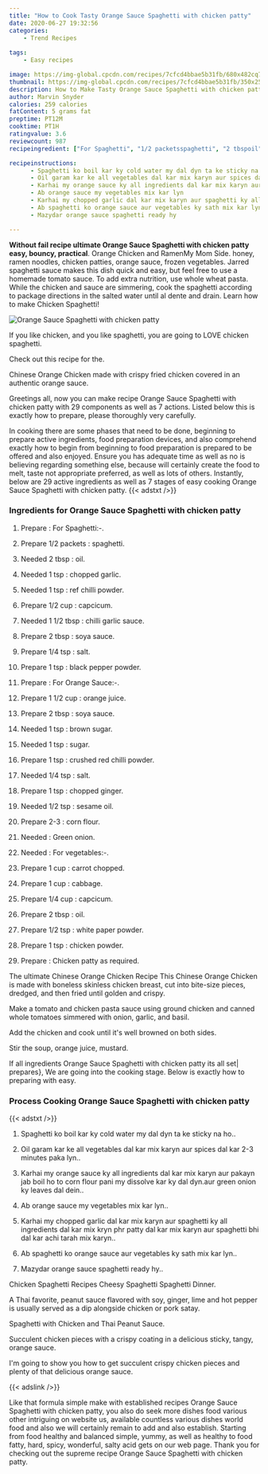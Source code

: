 ```yaml
---
title: "How to Cook Tasty Orange Sauce Spaghetti with chicken patty"
date: 2020-06-27 19:32:56
categories:
    - Trend Recipes
    
tags:
    - Easy recipes

image: https://img-global.cpcdn.com/recipes/7cfcd4bbae5b31fb/680x482cq70/orange-sauce-spaghetti-with-chicken-patty-recipe-main-photo.jpg
thumbnail: https://img-global.cpcdn.com/recipes/7cfcd4bbae5b31fb/350x250cq70/orange-sauce-spaghetti-with-chicken-patty-recipe-main-photo.jpg
description: How to Make Tasty Orange Sauce Spaghetti with chicken patty with 29 ingredients and 7 stages of easy cooking.
author: Marvin Snyder
calories: 259 calories
fatContent: 5 grams fat
preptime: PT12M
cooktime: PT1H
ratingvalue: 3.6
reviewcount: 987
recipeingredient: ["For Spaghetti", "1/2 packetsspaghetti", "2 tbspoil", "1 tspchopped garlic", "1 tspref chilli powder", "1/2 cupcapcicum", "1 1/2 tbspchilli garlic sauce", "2 tbspsoya sauce", "1/4 tspsalt", "1 tspblack pepper powder", "For Orange Sauce", "1 1/2 cuporange juice", "2 tbspsoya sauce", "1 tspbrown sugar", "1 tspsugar", "1 tspcrushed red chilli powder", "1/4 tspsalt", "1 tspchopped ginger", "1/2 tspsesame oil", "2-3corn flour", "Green onion", "For vegetables", "1 cupcarrot chopped", "1 cupcabbage", "1/4 cupcapcicum", "2 tbspoil", "1/2 tspwhite paper powder", "1 tspchicken powder", "Chicken patty as required"]

recipeinstructions: 
      - Spaghetti ko boil kar ky cold water my dal dyn ta ke sticky na ho 
      - Oil garam kar ke all vegetables dal kar mix karyn aur spices dal kar 23 minutes paka lyn 
      - Karhai my orange sauce ky all ingredients dal kar mix karyn aur pakayn jab boil ho to corn flour pani my dissolve kar ky dal dynaur green onion ky leaves dal dein 
      - Ab orange sauce my vegetables mix kar lyn 
      - Karhai my chopped garlic dal kar mix karyn aur spaghetti ky all ingredients dal kar mix kryn phr patty dal kar mix karyn aur spaghetti bhi dal kar achi tarah mix karyn 
      - Ab spaghetti ko orange sauce aur vegetables ky sath mix kar lyn 
      - Mazydar orange sauce spaghetti ready hy

---
```




**Without fail recipe ultimate Orange Sauce Spaghetti with chicken patty easy, bouncy, practical**. Orange Chicken and RamenMy Mom Side. honey, ramen noodles, chicken patties, orange sauce, frozen vegetables. Jarred spaghetti sauce makes this dish quick and easy, but feel free to use a homemade tomato sauce. To add extra nutrition, use whole wheat pasta. While the chicken and sauce are simmering, cook the spaghetti according to package directions in the salted water until al dente and drain. Learn how to make Chicken Spaghetti!


![Orange Sauce Spaghetti with chicken patty](https://img-global.cpcdn.com/recipes/7cfcd4bbae5b31fb/680x482cq70/orange-sauce-spaghetti-with-chicken-patty-recipe-main-photo.jpg "Orange Sauce Spaghetti with chicken patty")



If you like chicken, and you like spaghetti, you are going to LOVE chicken spaghetti.

Check out this recipe for the.

Chinese Orange Chicken made with crispy fried chicken covered in an authentic orange sauce.


Greetings all, now you can make recipe Orange Sauce Spaghetti with chicken patty with 29 components as well as 7 actions. Listed below this is exactly how to prepare, please thoroughly very carefully.

In cooking there are some phases that need to be done, beginning to prepare active ingredients, food preparation devices, and also comprehend exactly how to begin from beginning to food preparation is prepared to be offered and also enjoyed. Ensure you has adequate time as well as no is believing regarding something else, because will certainly create the food to melt, taste not appropriate preferred, as well as lots of others. Instantly, below are 29 active ingredients as well as 7 stages of easy cooking Orange Sauce Spaghetti with chicken patty.
{{< adstxt />}}

### Ingredients for Orange Sauce Spaghetti with chicken patty


1. Prepare  : For Spaghetti:-.

1. Prepare 1/2 packets : spaghetti.

1. Needed 2 tbsp : oil.

1. Needed 1 tsp : chopped garlic.

1. Needed 1 tsp : ref chilli powder.

1. Prepare 1/2 cup : capcicum.

1. Needed 1 1/2 tbsp : chilli garlic sauce.

1. Prepare 2 tbsp : soya sauce.

1. Prepare 1/4 tsp : salt.

1. Prepare 1 tsp : black pepper powder.

1. Prepare  : For Orange Sauce:-.

1. Prepare 1 1/2 cup : orange juice.

1. Prepare 2 tbsp : soya sauce.

1. Needed 1 tsp : brown sugar.

1. Needed 1 tsp : sugar.

1. Prepare 1 tsp : crushed red chilli powder.

1. Needed 1/4 tsp : salt.

1. Prepare 1 tsp : chopped ginger.

1. Needed 1/2 tsp : sesame oil.

1. Prepare 2-3 : corn flour.

1. Needed  : Green onion.

1. Needed  : For vegetables:-.

1. Prepare 1 cup : carrot chopped.

1. Prepare 1 cup : cabbage.

1. Prepare 1/4 cup : capcicum.

1. Prepare 2 tbsp : oil.

1. Prepare 1/2 tsp : white paper powder.

1. Prepare 1 tsp : chicken powder.

1. Prepare  : Chicken patty as required.


The ultimate Chinese Orange Chicken Recipe This Chinese Orange Chicken is made with boneless skinless chicken breast, cut into bite-size pieces, dredged, and then fried until golden and crispy.

Make a tomato and chicken pasta sauce using ground chicken and canned whole tomatoes simmered with onion, garlic, and basil.

Add the chicken and cook until it&#39;s well browned on both sides.

Stir the soup, orange juice, mustard.


If all ingredients Orange Sauce Spaghetti with chicken patty its all set| prepares}, We are going into the cooking stage. Below is exactly how to preparing with easy.

### Process Cooking Orange Sauce Spaghetti with chicken patty

{{< adstxt />}}


1. Spaghetti ko boil kar ky cold water my dal dyn ta ke sticky na ho..



1. Oil garam kar ke all vegetables dal kar mix karyn aur spices dal kar 2-3 minutes paka lyn..



1. Karhai my orange sauce ky all ingredients dal kar mix karyn aur pakayn jab boil ho to corn flour pani my dissolve kar ky dal dyn.aur green onion ky leaves dal dein..



1. Ab orange sauce my vegetables mix kar lyn..



1. Karhai my chopped garlic dal kar mix karyn aur spaghetti ky all ingredients dal kar mix kryn phr patty dal kar mix karyn aur spaghetti bhi dal kar achi tarah mix karyn..



1. Ab spaghetti ko orange sauce aur vegetables ky sath mix kar lyn..



1. Mazydar orange sauce spaghetti ready hy..




Chicken Spaghetti Recipes Cheesy Spaghetti Spaghetti Dinner.

A Thai favorite, peanut sauce flavored with soy, ginger, lime and hot pepper is usually served as a dip alongside chicken or pork satay.

Spaghetti with Chicken and Thai Peanut Sauce.

Succulent chicken pieces with a crispy coating in a delicious sticky, tangy, orange sauce.

I&#39;m going to show you how to get succulent crispy chicken pieces and plenty of that delicious orange sauce.


{{< adslink />}}

Like that formula simple make with established recipes Orange Sauce Spaghetti with chicken patty, you also do seek more dishes food various other intriguing on website us, available countless various dishes world food and also we will certainly remain to add and also establish. Starting from food healthy and balanced simple, yummy, as well as healthy to food fatty, hard, spicy, wonderful, salty acid gets on our web page. Thank you for checking out the supreme recipe Orange Sauce Spaghetti with chicken patty.
